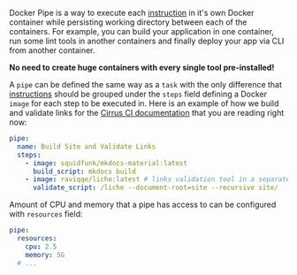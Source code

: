 Docker Pipe is a way to execute each [instruction](writing-tasks.md#supported-instructions) in it's own Docker container
while persisting working directory between each of the containers. For example, you can build your application in 
one container, run some lint tools in another containers and finally deploy your app via CLI from another container.

**No need to create huge containers with every single tool pre-installed!**

A `pipe` can be defined the same way as a `task` with the only difference that [instructions](writing-tasks.md#supported-instructions)
should be grouped under the `steps` field defining a Docker `image` for each step to be executed in. Here is an example of how
we build and validate links for the [Cirrus CI documentation](https://github.com/cirruslabs/cirrus-ci-docs) that you are reading right now:

```yaml
pipe:
  name: Build Site and Validate Links
  steps:
    - image: squidfunk/mkdocs-material:latest
      build_script: mkdocs build
    - image: raviqqe/liche:latest # links validation tool in a separate container
      validate_script: /liche --document-root=site --recursive site/
```

Amount of CPU and memory that a pipe has access to can be configured with `resources` field:

```yaml
pipe:
  resources:
    cpu: 2.5
    memory: 5G
  # ...
```
